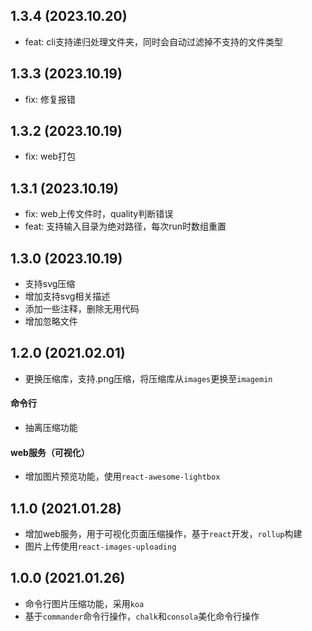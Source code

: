 ## 1.3.4 (2023.10.20)

- feat: cli支持递归处理文件夹，同时会自动过滤掉不支持的文件类型

## 1.3.3 (2023.10.19)

- fix: 修复报错

## 1.3.2 (2023.10.19)

- fix: web打包

## 1.3.1 (2023.10.19)

- fix: web上传文件时，quality判断错误
- feat: 支持输入目录为绝对路径，每次run时数组重置

## 1.3.0 (2023.10.19)

- 支持svg压缩
- 增加支持svg相关描述
- 添加一些注释，删除无用代码
- 增加忽略文件

## 1.2.0 (2021.02.01)

- 更换压缩库，支持.png压缩，将压缩库从`images`更换至`imagemin`

#### 命令行

- 抽离压缩功能

#### web服务（可视化）

- 增加图片预览功能，使用`react-awesome-lightbox`

## 1.1.0 (2021.01.28)

- 增加web服务，用于可视化页面压缩操作，基于`react`开发，`rollup`构建
- 图片上传使用`react-images-uploading`

## 1.0.0 (2021.01.26)

- 命令行图片压缩功能，采用`koa`
- 基于`commander`命令行操作，`chalk`和`consola`美化命令行操作
